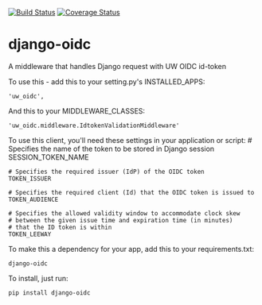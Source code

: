 [![Build Status](https://api.travis-ci.org/uw-it-aca/django-oidc.svg?branch=master)](https://travis-ci.org/uw-it-aca/django-oidc)
[![Coverage Status](https://coveralls.io/repos/uw-it-aca/django-oidc/badge.png?branch=master)](https://coveralls.io/r/uw-it-aca/django-oidc?branch=master)


# django-oidc
A middleware that handles Django request with UW OIDC id-token

To use this - add this to your setting.py's INSTALLED_APPS:

    'uw_oidc',

And this to your MIDDLEWARE_CLASSES:

    'uw_oidc.middleware.IdtokenValidationMiddleware'

To use this client, you'll need these settings in your application or script:
    # Specifies the name of the token to be stored in Django session
    SESSION_TOKEN_NAME

    # Specifies the required issuer (IdP) of the OIDC token
    TOKEN_ISSUER

    # Specifies the required client (Id) that the OIDC token is issued to
    TOKEN_AUDIENCE

    # Specifies the allowed validity window to accommodate clock skew
    # between the given issue time and expiration time (in minutes)
    # that the ID token is within
    TOKEN_LEEWAY


To make this a dependency for your app, add this to your requirements.txt:

    django-oidc

To install, just run:

    pip install django-oidc
